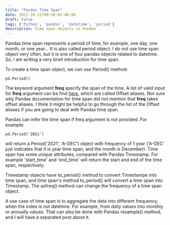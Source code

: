 ```yaml
---
title: "Pandas Time Span"
date: 2021-10-22T00:50:03-06:00
draft: False
tags: ['Python', 'pandas', 'datetime', 'period']
description: Time span objects in Pandas
---
```


Pandas time span represents a period of time, for example, one day, one month, or one year... It is also called period object. I do not use time span object very often, but it is one of four pandas objects related to datetime. So, I am writing a very brief introduction for time span. 

To create a time span object, we can use Period() method:
```
pd.Period()
```
The keyword argument **freq** specify the span of the time. A list of valid input for **freq** argument can be find [here](https://pandas.pydata.org/pandas-docs/stable/user_guide/timeseries.html#offset-aliases), which are called Offset aliases. Not sure why Pandas documentation for time span did not mention that **freq** takes offset aliases. I think it might be helpful to go through the list of the Offset aliases if you are going to deal with Pandas time span. 

Pandas can infer the time span if freq argument is not provided. For example:
```
pd.Period('2021')
```
will return a Period('2021', 'A-DEC') object with frequency of 1 year ('A-DEC' just indicates that it is year time span, and the month is December). Time span has some unique attributes, compared with Pandas Timestamp. For example 'start_time' and 'end_time' will return the start and end of the time span, respectively. 

Timestamp objects have to_period() method to convert Timestampe into time span, and time span's method to_period() will convert a time span into Timestamp. The asfreq() method can change the frequency of a time span object.

A use case of time span is to aggregate the data into different frequency, when the index is not datetime. For example, from daily values into monthly or annually values. That can also be done with Pandas resample() method, and I will have a separated post about it.



